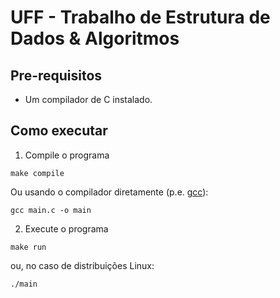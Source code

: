 # UFF - Trabalho de Estrutura de Dados & Algoritmos

## Pre-requisitos

- Um compilador de C instalado.

## Como executar

1. Compile o programa

```
make compile
```

Ou usando o compilador diretamente (p.e. [gcc](https://gcc.gnu.org/)):

```
gcc main.c -o main
```

2. Execute o programa

```
make run
```

ou, no caso de distribuições Linux:

```
./main
```